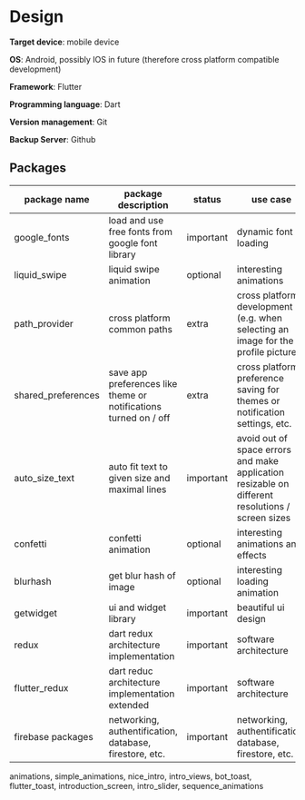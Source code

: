 # Design

**Target device**: mobile device

**OS**: Android, possibly IOS in future (therefore cross platform compatible development)

**Framework**: Flutter

**Programming language**: Dart

**Version management**: Git

**Backup Server**: Github

## Packages

| package name       | package description                                              | status    | use case                                                                                         |
| ------------------ | ---------------------------------------------------------------- | --------- | ------------------------------------------------------------------------------------------------ |
| google_fonts       | load and use free fonts from google font library                 | important | dynamic font loading                                                                             |
| liquid_swipe       | liquid swipe animation                                           | optional  | interesting animations                                                                           |
| path_provider      | cross platform common paths                                      | extra     | cross platform development (e.g. when selecting an image for the profile picture)                |
| shared_preferences | save app preferences like theme or notifications turned on / off | extra     | cross platform preference saving for themes or notification settings, etc.                       |
| auto_size_text     | auto fit text to given size and maximal lines                    | important | avoid out of space errors and make application resizable on different resolutions / screen sizes |
| confetti           | confetti animation                                               | optional  | interesting animations and effects                                                               |
| blurhash           | get blur hash of image                                           | optional  | interesting loading animation                                                                    |
| getwidget          | ui and widget library                                            | important | beautiful ui design                                                                              |
| redux              | dart redux architecture implementation                           | important | software architecture                                                                            |
| flutter_redux      | dart reduc architecture implementation extended                  | important | software architecture                                                                            |
| firebase packages  | networking, authentification, database, firestore, etc.          | important | networking, authentification, database, firestore, etc.                                          |


animations, 
simple_animations, 
nice_intro, 
intro_views, 
bot_toast, 
flutter_toast, 
introduction_screen, 
intro_slider, 
sequence_animations
